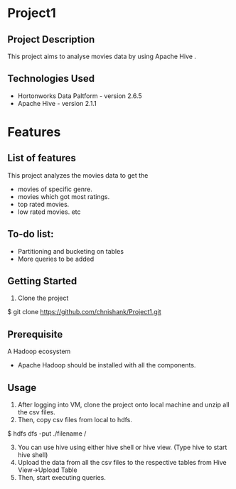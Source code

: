 # Project1

## Project Description
This project aims to analyse movies data by using Apache Hive .

## Technologies Used
- Hortonworks Data Paltform - version 2.6.5
- Apache Hive - version 2.1.1

# Features
## List of features
This project analyzes the movies data to get the 
- movies of specific genre. 
- movies which got most ratings.
- top rated movies.
- low rated movies. etc

## To-do list:
- Partitioning and bucketing on tables
- More queries to be added


## Getting Started
1. Clone the project

$ git clone https://github.com/chnishank/Project1.git

## Prerequisite
A Hadoop ecosystem
- Apache Hadoop should be installed with all the components.

## Usage
1. After logging into VM, clone the project onto local machine and unzip all the csv files.
2. Then, copy csv files from local to hdfs.

$ hdfs dfs -put ./filename /<hdfs path>

3. You can use hive using either hive shell or hive view. (Type hive to start hive shell)
4. Upload the data from all the csv files to the respective tables from Hive  View->Upload Table
5. Then, start executing queries.

